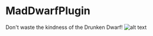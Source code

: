 # MadDwarfPlugin
Don't waste the kindness of the Drunken Dwarf!
![alt text](https://oldschool.runescape.wiki/images/Drunken_Dwarf.png?7f142)
